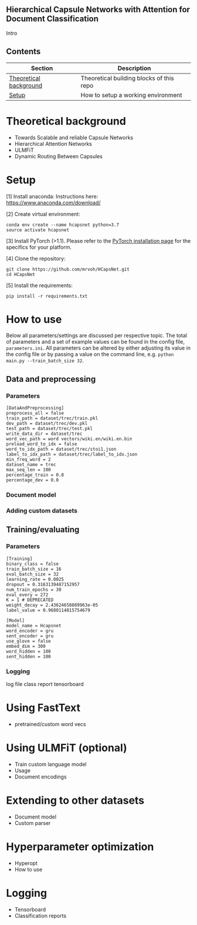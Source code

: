 
##  Hierarchical Capsule Networks with Attention for Document Classification
Intro

## Contents
| Section | Description |
|-|-|
| [Theoretical background](#theoretical-background) | Theoretical building blocks of this repo |
| [Setup](#setup) | How to setup a working environment |

# Theoretical background
- Towards Scalable and reliable Capsule Networks
- Hierarchical Attention Networks
- ULMFiT
- Dynamic Routing Between Capsules

# Setup

[1] Install anaconda:
Instructions here: https://www.anaconda.com/download/

[2] Create virtual environment:
```
conda env create --name hcapsnet python=3.7
source activate hcapsnet
```
[3]
Install PyTorch (>1.1). Please refer to the [PyTorch installation page](https://pytorch.org/get-started/locally/) for the specifics for your platform.

[4] Clone the repository:
```
git clone https://github.com/mrvoh/HCapsNet.git
cd HCapsNet
```
[5] Install the requirements:
```
pip install -r requirements.txt
```

# How to use
Below all parameters/settings are discussed per respective topic. The total of parameters and a set of example values can be found in the config file, ```parameters.ini```. All parameters can be altered by either adjusting its value in the config file or by passing a value on the command line, e.g. ```python main.py --train_batch_size 32```.

## Data and preprocessing
### Parameters
```
[DataAndPreprocessing]
preprocess_all = false
train_path = dataset/trec/train.pkl
dev_path = dataset/trec/dev.pkl
test_path = dataset/trec/test.pkl
write_data_dir = dataset/trec
word_vec_path = word vectors/wiki.en/wiki.en.bin
preload_word_to_idx = false
word_to_idx_path = dataset/trec/stoi1.json
label_to_idx_path = dataset/trec/label_to_idx.json
min_freq_word = 2
dataset_name = trec
max_seq_len = 100
percentage_train = 0.8
percentage_dev = 0.0
```

### Document model

### Adding custom datasets
## Training/evaluating
### Parameters
```
[Training]
binary_class = false
train_batch_size = 16
eval_batch_size = 32
learning_rate = 0.0025
dropout = 0.3163139487152957
num_train_epochs = 30
eval_every = 272
K = 1 # DEPRECATED
weight_decay = 2.43624658089963e-05
label_value = 0.9680114815754679

[Model]
model_name = Hcapsnet
word_encoder = gru
sent_encoder = gru
use_glove = false
embed_dim = 300
word_hidden = 100
sent_hidden = 100
```
### Logging
log file
class report
tensorboard


# Using FastText
- pretrained/custom word vecs

# Using ULMFiT (optional)
- Train custom language model
- Usage
- Document encodings

# Extending to other datasets
- Document model
- Custom parser

# Hyperparameter optimization
- Hyperopt
- How to use

# Logging
- Tensorboard
- Classification reports


